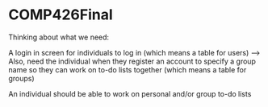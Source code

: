 # COMP426Final

Thinking about what we need:

A login in screen for individuals to log in (which means a table for users)
  --> Also, need the individual when they register an account to specify a group name so they can work on to-do lists together (which means a table for groups)
  
An individual should be able to work on personal and/or group to-do lists
